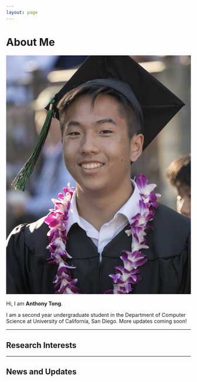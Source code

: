 ```yaml
---
layout: page
---
```


# About Me

<img src="images/me.jpg" class="floatpic">

Hi, I am **Anthony Tong**.

I am a second year undergraduate student in the Department of Computer Science at University of California, San Diego. More updates coming soon!

---

## Research Interests



---

## News and Updates

<br>

